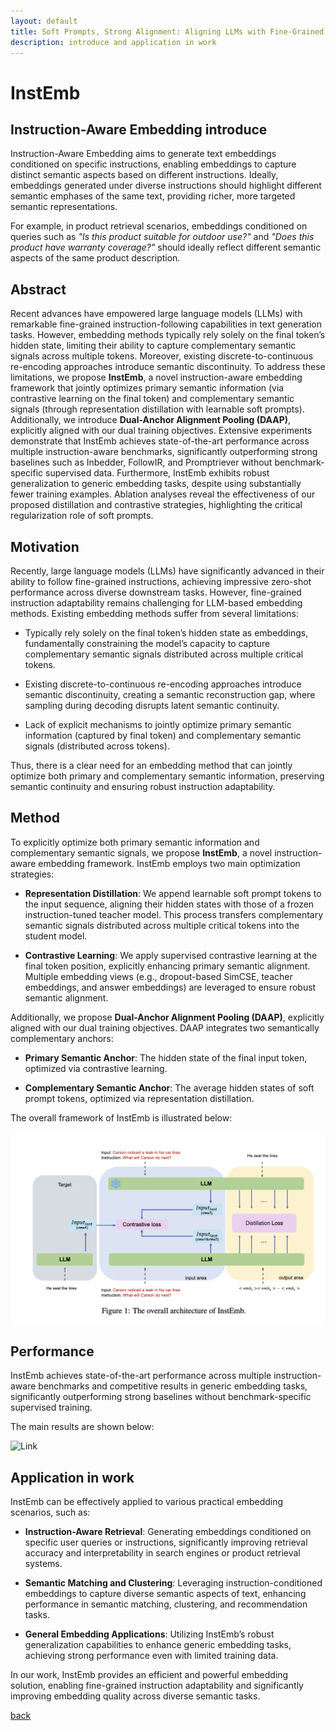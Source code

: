 ```yaml
---
layout: default
title: Soft Prompts, Strong Alignment: Aligning LLMs with Fine-Grained Instruction-Following Embeddings
description: introduce and application in work
---
```


# InstEmb

## Instruction-Aware Embedding introduce

Instruction-Aware Embedding aims to generate text embeddings conditioned on specific instructions, enabling embeddings to capture distinct semantic aspects based on different instructions. Ideally, embeddings generated under diverse instructions should highlight different semantic emphases of the same text, providing richer, more targeted semantic representations.

For example, in product retrieval scenarios, embeddings conditioned on queries such as *"Is this product suitable for outdoor use?"* and *"Does this product have warranty coverage?"* should ideally reflect different semantic aspects of the same product description.


## Abstract

Recent advances have empowered large language models (LLMs) with remarkable fine-grained instruction-following capabilities in text generation tasks. However, embedding methods typically rely solely on the final token’s hidden state, limiting their ability to capture complementary semantic signals across multiple tokens. Moreover, existing discrete-to-continuous re-encoding approaches introduce semantic discontinuity. To address these limitations, we propose **InstEmb**, a novel instruction-aware embedding framework that jointly optimizes primary semantic information (via contrastive learning on the final token) and complementary semantic signals (through representation distillation with learnable soft prompts). Additionally, we introduce **Dual-Anchor Alignment Pooling (DAAP)**, explicitly aligned with our dual training objectives. Extensive experiments demonstrate that InstEmb achieves state-of-the-art performance across multiple instruction-aware benchmarks, significantly outperforming strong baselines such as Inbedder, FollowIR, and Promptriever without benchmark-specific supervised data. Furthermore, InstEmb exhibits robust generalization to generic embedding tasks, despite using substantially fewer training examples. Ablation analyses reveal the effectiveness of our proposed distillation and contrastive strategies, highlighting the critical regularization role of soft prompts.

## Motivation

Recently, large language models (LLMs) have significantly advanced in their ability to follow fine-grained instructions, achieving impressive zero-shot performance across diverse downstream tasks. However, fine-grained instruction adaptability remains challenging for LLM-based embedding methods. Existing embedding methods suffer from several limitations:

- Typically rely solely on the final token’s hidden state as embeddings, fundamentally constraining the model’s capacity to capture complementary semantic signals distributed across multiple critical tokens.

- Existing discrete-to-continuous re-encoding approaches introduce semantic discontinuity, creating a semantic reconstruction gap, where sampling during decoding disrupts latent semantic continuity.

- Lack of explicit mechanisms to jointly optimize primary semantic information (captured by final token) and complementary semantic signals (distributed across tokens).

Thus, there is a clear need for an embedding method that can jointly optimize both primary and complementary semantic information, preserving semantic continuity and ensuring robust instruction adaptability.

## Method

To explicitly optimize both primary semantic information and complementary semantic signals, we propose **InstEmb**, a novel instruction-aware embedding framework. InstEmb employs two main optimization strategies:

- **Representation Distillation**: We append learnable soft prompt tokens to the input sequence, aligning their hidden states with those of a frozen instruction-tuned teacher model. This process transfers complementary semantic signals distributed across multiple critical tokens into the student model.

- **Contrastive Learning**: We apply supervised contrastive learning at the final token position, explicitly enhancing primary semantic alignment. Multiple embedding views (e.g., dropout-based SimCSE, teacher embeddings, and answer embeddings) are leveraged to ensure robust semantic alignment.

Additionally, we propose **Dual-Anchor Alignment Pooling (DAAP)**, explicitly aligned with our dual training objectives. DAAP integrates two semantically complementary anchors:

- **Primary Semantic Anchor**: The hidden state of the final input token, optimized via contrastive learning.

- **Complementary Semantic Anchor**: The average hidden states of soft prompt tokens, optimized via representation distillation.

The overall framework of InstEmb is illustrated below:

![Link](../figure/InstEmb.png)

## Performance

InstEmb achieves state-of-the-art performance across multiple instruction-aware benchmarks and competitive results in generic embedding tasks, significantly outperforming strong baselines without benchmark-specific supervised training.

The main results are shown below:

![Link](../figure/InstEmb-performance.png)

## Application in work

InstEmb can be effectively applied to various practical embedding scenarios, such as:

- **Instruction-Aware Retrieval**: Generating embeddings conditioned on specific user queries or instructions, significantly improving retrieval accuracy and interpretability in search engines or product retrieval systems.

- **Semantic Matching and Clustering**: Leveraging instruction-conditioned embeddings to capture diverse semantic aspects of text, enhancing performance in semantic matching, clustering, and recommendation tasks.

- **General Embedding Applications**: Utilizing InstEmb’s robust generalization capabilities to enhance generic embedding tasks, achieving strong performance even with limited training data.

In our work, InstEmb provides an efficient and powerful embedding solution, enabling fine-grained instruction adaptability and significantly improving embedding quality across diverse semantic tasks.

[back](./)